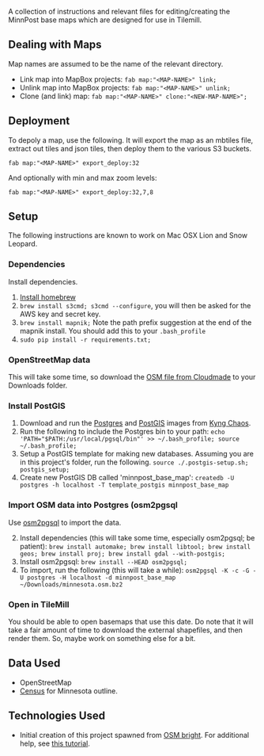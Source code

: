 A collection of instructions and relevant files for editing/creating the MinnPost base
maps which are designed for use in Tilemill.

## Dealing with Maps

Map names are assumed to be the name of the relevant directory.

 - Link map into MapBox projects: ```fab map:"<MAP-NAME>" link;```
 - Unlink map into MapBox projects: ```fab map:"<MAP-NAME>" unlink;```
 - Clone (and link) map: ```fab map:"<MAP-NAME>" clone:"<NEW-MAP-NAME>";```
 
## Deployment

To depoly a map, use the following.  It will export the map as an mbtiles file,
extract out tiles and json tiles, then deploy them to the various
S3 buckets.

```
fab map:"<MAP-NAME>" export_deploy:32
```

And optionally with min and max zoom levels:

```
fab map:"<MAP-NAME>" export_deploy:32,7,8
```

## Setup

The following instructions are known to work on Mac OSX Lion and Snow Leopard.

### Dependencies

Install dependencies.

1. [Install homebrew](https://github.com/mxcl/homebrew/wiki/installation)
2. ```brew install s3cmd; s3cmd --configure```, you will then be asked for the AWS key and secret key.
3. ```brew install mapnik;```  Note the path prefix suggestion at the end of the mapnik install.  You should add this to your ```.bash_profile```
4. ```sudo pip install -r requirements.txt;```

### OpenStreetMap data

This will take some time, so download the [OSM file from Cloudmade](http://downloads.cloudmade.com/americas/northern_america/united_states/minnesota/minnesota.osm.bz2) to your Downloads folder.

### Install PostGIS

1.  Download and run the [Postgres](http://www.kyngchaos.com/files/software/postgresql/PostgreSQL-9.1.2-1.dmg) and [PostGIS](http://www.kyngchaos.com/files/software/postgresql/PostGIS-1.5.3-2.dmg) images from [Kyng Chaos](http://www.kyngchaos.com/software/postgres).
2.  Run the following to include the Postgres bin to your path: ```echo 'PATH="$PATH:/usr/local/pgsql/bin"' >> ~/.bash_profile; source ~/.bash_profile;```
3.  Setup a PostGIS template for making new databases.  Assuming you are in this project's folder, run the following.  ```source ./.postgis-setup.sh; postgis_setup;```
4.  Create new PostGIS DB called 'minnpost_base_map':  ```createdb -U postgres -h localhost -T template_postgis minnpost_base_map```

### Import OSM data into Postgres (osm2pgsql

Use [osm2pgsql](https://wiki.openstreetmap.org/wiki/Osm2pgsql#Mac_OS_X) to import the data.

2.  Install dependencies (this will take some time, especially osm2pgsql; be patient): ```brew install automake; brew install libtool; brew install geos; brew install proj; brew install gdal --with-postgis;```
3.  Install osm2pgsql: ```brew install --HEAD osm2pgsql;```
4.  To import, run the following (this will take a while): ```osm2pgsql -K -c -G -U postgres -H localhost -d minnpost_base_map ~/Downloads/minnesota.osm.bz2```

### Open in TileMill

You should be able to open basemaps that use this date.  Do note that it will take a fair amount of time
to download the external shapefiles, and then render them.  So, maybe work on something else for a bit.

## Data Used

 - OpenStreetMap
 - [Census](http://www.census.gov/geo/www/cob/st2000.html) for Minnesota outline.
 
## Technologies Used

 - Initial creation of this project spawned from [OSM bright](https://github.com/mapbox/osm-bright).  For additional help, see [this tutorial](http://mapbox.com/tilemill/docs/guides/osm-bright-mac-quickstart/).

